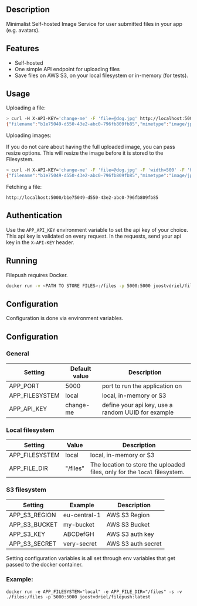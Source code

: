 ## Description

Minimalist Self-hosted Image Service for user submitted files in your app (e.g. avatars).

## Features

- Self-hosted
- One simple API endpoint for uploading files
- Save files on AWS S3, on your local filesystem or in-memory (for tests).

## Usage

Uploading a file:

```bash
> curl -H X-API-KEY='change-me' -F 'file=@dog.jpg' http://localhost:5000
{"filename":"b1e75049-d550-43e2-abc0-796fb809fb85","mimetype":"image/jpeg"}
```

Uploading images:

If you do not care about having the full uploaded image, you can pass resize options.
This will resize the image before it is stored to the Filesystem.

```bash
> curl -H X-API-KEY='change-me' -F 'file=@dog.jpg' -F 'width=500' -F 'height=500' http://localhost:5000
{"filename":"b1e75049-d550-43e2-abc0-796fb809fb85","mimetype":"image/jpeg"}
```

Fetching a file:

```
http://localhost:5000/b1e75049-d550-43e2-abc0-796fb809fb85
```

## Authentication
Use the `APP_API_KEY` environment variable to set the api key of your choice. This api key is validated on every request.
In the requests, send your api key in the `X-API-KEY` header.

## Running

Filepush requires Docker.

```bash
docker run -v <PATH TO STORE FILES>:/files -p 5000:5000 joostvdriel/filepush:latest
```

## Configuration

Configuration is done via environment variables.

## Configuration

### General

| Setting  | Default value | Description |
| ------------- | ------------- |------------- |
| APP_PORT  | 5000 | port to run the application on |
| APP_FILESYSTEM  | local | local, in-memory or S3 |
| APP_API_KEY  | change-me | define your api key, use a random UUID for example |

### Local filesystem

| Setting  | Value | Description |
| ------------- | ------------- |------------- |
| APP_FILESYSTEM  | local | local, in-memory or S3 |
| APP_FILE_DIR  | "/files" | The location to store the uploaded files, only for the `local` filesystem. |

### S3 filesystem

| Setting  | Example | Description |
| ------------- | ------------- |------------- |
| APP_S3_REGION  | eu-central-1 | AWS S3 Region |
| APP_S3_BUCKET  |  my-bucket | AWS S3 Bucket |
| APP_S3_KEY  | ABCDefGH  | AWS S3 auth key |
| APP_S3_SECRET  | very-secret | AWS S3 auth secret |

Setting configuration variables is all set through env variables that get passed to the docker container.

### Example:

```
docker run -e APP_FILESYSTEM="local" -e APP_FILE_DIR="/files" -s -v ./files:/files -p 5000:5000 joostvdriel/filepush:latest
